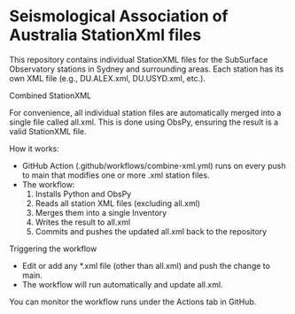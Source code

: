 # Seismological Association of Australia StationXml files

This repository contains individual StationXML files for the SubSurface Observatory stations in Sydney and surrounding areas. Each station has its own XML file (e.g., DU.ALEX.xml, DU.USYD.xml, etc.).

Combined StationXML

For convenience, all individual station files are automatically merged into a single file called all.xml. This is done using ObsPy, ensuring the result is a valid StationXML file.

How it works:

* GitHub Action (.github/workflows/combine-xml.yml) runs on every push to main that modifies one or more .xml station files.
* The workflow:
	1.	Installs Python and ObsPy
	2.	Reads all station XML files (excluding all.xml)
	3.	Merges them into a single Inventory
	4.	Writes the result to all.xml
	5.	Commits and pushes the updated all.xml back to the repository

Triggering the workflow
* Edit or add any *.xml file (other than all.xml) and push the change to main.
* The workflow will run automatically and update all.xml.

You can monitor the workflow runs under the Actions tab in GitHub.
